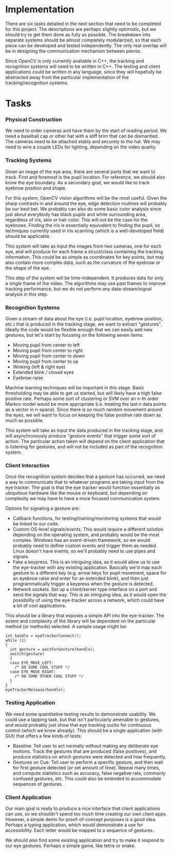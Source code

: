 # Implementation #

There are six tasks detailed in the next section that need to be completed for this project.  The descriptions are perhaps slightly optimistic, but we should try to get them done as fully as possible.  The breakdown into separate systems should be almost completely modularized, so that each piece can be developed and tested independently.  The only real overlap will be in designing the communication mechanism between pieces.

Since OpenCV is only currently available in C++, the tracking and recognition systems will need to be written in C++.  The testing and client applications could be written in any language, since they will hopefully be abstracted away from the particular implementation of the tracking/recognition systems.


# Tasks #

### Physical Construction ###

We need to order cameras and have them by the start of reading period.  We need a baseball cap or other hat with a stiff brim that can be dismantled.  The cameras need to be attached stably and securely to the hat.  We may need to wire a couple LEDs for lighting, depending on the video quality.


### Tracking Systems ###

Given an image of the eye area, there are several parts that we want to track.  First and foremost is the pupil location.  For reference, we should also know the eye boundary.  As a secondary goal, we would like to track eyebrow position and shape.

For this system, OpenCV vision algorithms will be the most useful.  Given the sharp contrasts in and around the eye, edge detection routines will probably be our best bet.  We probably can also do some basic color analysis since just about everybody has black pupils and white surrounding area, regardless of iris, skin or hair color.  This will not be the case for the eyebrows.  Finding the iris is essentially equivalent to finding the pupil, so techniques currently used in iris scanning (which is a well-developed field) should be applicable.

This system will take as input the images from two cameras, one for each eye, and will produce for each frame a struct/class containing the tracking information.  This could be as simple as coordinates for key points, but may also contain more complex data, such as the curvature of the eyebrow or the shape of the eye.

This step of the system will be time-independent.  It produces data for only a single frame of the video.  The algorithms may use past frames to improve tracking performance, but we do not perform any data-stream/signal analysis in this step.

### Recognition Systems ###

Given a stream of data about the eye (i.e. pupil location, eyebrow position, etc.) that is produced in the tracking stage, we want to extract "gestures".  Ideally the code would be flexible enough that we can easily add new gestures, but let's start by focusing on the following seven items:

  * Moving pupil from center to left
  * Moving pupil from center to right
  * Moving pupil from center to down
  * Moving pupil from center to up
  * Winking (left & right eye)
  * Extended blink / closed eyes
  * Eyebrow raise

Machine learning techniques will be important in this stage.  Basic thresholding may be able to get us started, but will likely have a high false positive rate.  Perhaps some sort of clustering or SVM over an n-th order Markov model would be more appropriate (i.e. treating the last n data points as a vector in n-space).  Since there is so much random movement around the eyes, we will want to focus on keeping the false positive rate down as much as possible.

This system will take as input the data produced in the tracking stage, and will asynchronously produce "gesture events" that trigger some sort of action.  The particular action taken will depend on the client application that is listening for gestures, and will not be included as part of the recognition system.

### Client Interaction ###

Once the recognition system decides that a gesture has occurred, we need a way to communicate that to whatever programs are taking input from the eye tracker.  The goal is that the eye tracker would function essentially as ubiquitous hardware like the mouse or keyboard, but depending on complexity we may have to have a more focused communication system.

Options for signaling a gesture are:

  * Callback functions, for testing/training/monitoring systems that would be linked to our code.
  * Custom OS-level signals/events.  This would require a different solution depending on the operating system, and probably would be the most complex.  Windows has an event-driven framework, so we would probably need to define custom events and trigger them as needed.
Linux doesn't have events, so we'll probably need to use pipes and signals.
  * Fake a keypress.  This is an intriguing idea, as it would allow us to use the eye-tracker with any existing application.  Basically we'd map each gesture to a different key (e.g. arrow keys for pupil movement, space for an eyebrow raise and enter for an extended blink), and then just programmatically trigger a keypress when the gesture is detected.
  * Network sockets.  Set up a client/server type interface on a port and send the signals that way.  This is an intriguing idea, as it would open the possibility of using the eye-tracker across a network, which could have a lot of cool applications.

This should be a library that exposes a simple API into the eye-tracker.  The extent and complexity of the library will be dependent on the particular method (or methods) selected.  A sample usage might be:
```
int handle = eyeTrackerConnect();
while (1)
{
  int gesture = waitForGesture(handle);
  switch(gesture)
  {
  case EYE_MOVE_LEFT:
    /* DO SOME COOL STUFF */
  case EYE_MOVE_RIGHT:
    /* DO SOME OTHER COOL STUFF */
  }
}
eyeTrackerRelease(handle);
```


### Testing Application ###

We need some quantitative testing results to demonstrate usability.  We could use a tapping task, but that isn't particularly amenable to gestures, and would probably just show that eye tracking sucks for continuous control (which we know already).  This should be a single application (with GUI) that offers a few kinds of tests:
  * Baseline: Tell user to act normally without making any deliberate eye motions.  Track the gestures that are produced (false positives), and produce statistics on which gestures were detected and how frequently.
  * Gestures on Cue: Tell user to perform a specific gesture, and then wait for first gesture detected (or set amount of time).  Repeat many times, and compute statistics such as accuracy, false negative rate, commonly confused gestures, etc.  This could also be extended to accommodate sequences of gestures.


### Client Application ###

Our main goal is really to produce a nice interface that client applications can use, so we shouldn't spend too much time creating our own client apps.  However, a simple demo for proof-of-concept purposes is a good idea.  Perhaps a typing application, which would demonstrate a use for accessibility.  Each letter would be mapped to a sequence of gestures.

We should also find some existing application and try to make it respond to our eye gestures.  Perhaps a simple game, like tetris or snake.